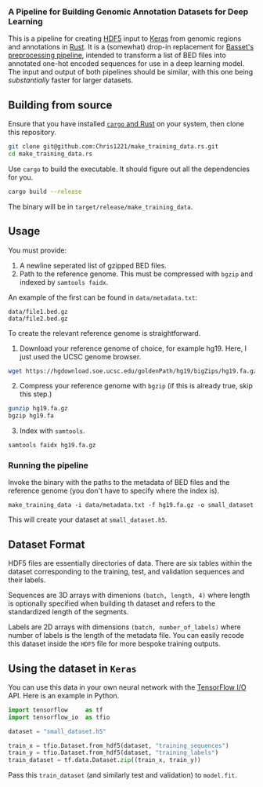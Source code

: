 ### A Pipeline for Building Genomic Annotation Datasets for Deep Learning

This is a pipeline for creating [HDF5](https://www.hdfgroup.org/solutions/hdf5) input to [Keras](https://keras.io/) from genomic regions and annotations in [Rust](https://www.rust-lang.org). It is a (somewhat) drop-in replacement for [Basset's preprocessing pipeline](https://github.com/davek44/Basset/blob/master/docs/preprocess.md), intended to transform a list of BED files into annotated one-hot encoded sequences for use in a deep learning model. The input and output of both pipelines should be similar, with this one being *substantially* faster for larger datasets.

## Building from source

Ensure that you have installed [`cargo` and Rust](https://doc.rust-lang.org/cargo/getting-started/installation.html) on your system, then clone this repository. 

```sh
git clone git@github.com:Chris1221/make_training_data.rs.git
cd make_training_data.rs
```

Use `cargo` to build the executable. It should figure out all the dependencies for you.

```sh
cargo build --release
```

The binary will be in `target/release/make_training_data`.

## Usage

You must provide:

1. A newline seperated list of gzipped BED files.
2. Path to the reference genome. This must be compressed with `bgzip` and indexed by `samtools faidx`. 

An example of the first can be found in `data/metadata.txt`:

```
data/file1.bed.gz
data/file2.bed.gz
```

To create the relevant reference genome is straightforward. 

1. Download your reference genome of choice, for example hg19. Here, I just used the UCSC genome browser. 

```sh
wget https://hgdownload.soe.ucsc.edu/goldenPath/hg19/bigZips/hg19.fa.gz
```

2. Compress your reference genome with `bgzip` (if this is already true, skip this step.)

```sh
gunzip hg19.fa.gz
bgzip hg19.fa
```

3. Index with `samtools`.

```sh
samtools faidx hg19.fa.gz
```

### Running the pipeline

Invoke the binary with the paths to the metadata of BED files and the reference genome (you don't have to specify where the index is). 

```
make_training_data -i data/metadata.txt -f hg19.fa.gz -o small_dataset
```

This will create your dataset at `small_dataset.h5`.

## Dataset Format

HDF5 files are essentially directories of data. There are six tables within the dataset corresponding to the training, test, and validation sequences and their labels. 

Sequences are 3D arrays with dimenions `(batch, length, 4)` where length is optionally specified when building th dataset and refers to the standardized length of the segments. 

Labels are 2D arrays with dimensions `(batch, number_of_labels)` where number of labels is the length of the metadata file. You can easily recode this dataset inside the `HDF5` file for more bespoke training outputs.

## Using the dataset in `Keras`

You can use this data in your own neural network with the [TensorFlow I/O](https://www.tensorflow.org/io) API. Here is an example in Python.

```py
import tensorflow     as tf
import tensorflow_io  as tfio

dataset = "small_dataset.h5"

train_x = tfio.Dataset.from_hdf5(dataset, "training_sequences")
train_y = tfio.Dataset.from_hdf5(dataset, "training_labels")
train_dataset = tf.data.Dataset.zip((train_x, train_y))
```

Pass this `train_dataset` (and similarly test and validation) to `model.fit`. 
